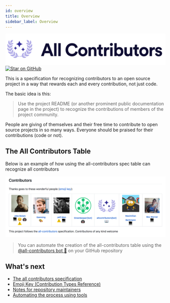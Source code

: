 ```yaml
---
id: overview
title: Overview
sidebar_label: Overview
---
```


<div align="center">
    <img src="assets/logo-full-transparent.png" alt="✨ All Contributors ✨" width="800px" />
</div>

<a href="https://github.com/all-contributors/all-contributors/stargazers">
    <img src="https://img.shields.io/github/stars/all-contributors/all-contributors.svg" alt="Star on GitHub" />
</a>

This is a specification for recognizing contributors to an open source project in a way that rewards each and every contribution, not just code.

The basic idea is this:

> Use the project README (or another prominent public documentation page in the project) to recognize the contributions of members of the project community.

People are giving of themselves and their free time to contribute to open source projects in so many ways.
Everyone should be praised for their contributions (code or not).

## The All Contributors Table
Below is an example of how using the all-contributors spec table can recognize all contributors
<div align="center">
    <img src="assets/contributors-table-small.png" alt="All Contributors Table Screenshot" width="800px" />
</div>

> You can automate the creation of the all-contributors table using the [@all-contributors bot 🤖](/docs/bot/overview) on your GitHub repository

## What's next
- [The all contributors specification](/docs/specification)
- [Emoji Key (Contribution Types Reference)](/docs/emoji-key)
- [Notes for repository maintainers](/docs/repository-maintainers)
- [Automating the process using tools](/docs/tooling)

